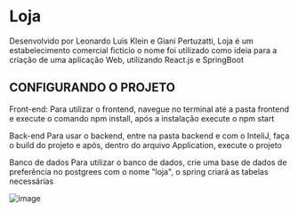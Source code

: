 # Loja

Desenvolvido por Leonardo Luis Klein e Giani Pertuzatti, Loja é um estabelecimento comercial ficticio
o nome foi utilizado como ideia para a criação de uma aplicação Web, utilizando React.js e SpringBoot

## CONFIGURANDO O PROJETO

Front-end:
Para utilizar o frontend, navegue no terminal até a pasta frontend e execute o comando npm install, após a instalação execute o npm start

Back-end
Para usar o backend, entre na pasta backend e com o InteliJ, faça o build do projeto e após, dentro do arquivo Application, execute o projeto

Banco de dados
Para utilizar o banco de dados, crie uma base de dados de preferência no postgrees com o nome "loja", o spring criará as tabelas necessárias

![image](https://github.com/LeonardoLuisKlein/loja-tem-de-tudo/assets/106256199/b2160712-d54d-4030-9507-8976bfd1cc59)
